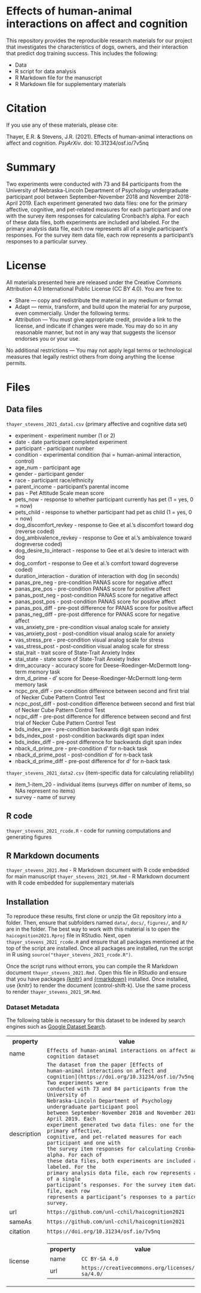 
<!-- README.md is generated from README.Rmd. Please edit that file -->

# Effects of human-animal interactions on affect and cognition

This repository provides the reproducible research materials for our
project that investigates the characteristics of dogs, owners, and their
interaction that predict dog training success. This includes the
following:

-   Data
-   R script for data analysis
-   R Markdown file for the manuscript
-   R Markdown file for supplementary materials

# Citation

If you use any of these materials, please cite:

Thayer, E.R. & Stevens, J.R. (2021). Effects of human-animal
interactions on affect and cognition. *PsyArXiv*. doi:
10.31234/osf.io/7v5nq

# Summary

Two experiments were conducted with 73 and 84 participants from the
University of Nebraska-Lincoln Department of Psychology undergraduate
participant pool between September-November 2018 and November 2018-April
2019. Each experiment generated two data files: one for the primary
affective, cognitive, and pet-related measures for each participant and
one with the survey item responses for calculating Cronbach’s alpha. For
each of these data files, both experiments are included and labeled. For
the primary analysis data file, each row represents all of a single
participant’s responses. For the survey item data file, each row
represents a participant’s responses to a particular survey.

# License

All materials presented here are released under the Creative Commons
Attribution 4.0 International Public License (CC BY 4.0). You are free
to:

-   Share — copy and redistribute the material in any medium or format
-   Adapt — remix, transform, and build upon the material for any
    purpose, even commercially. Under the following terms:
-   Attribution — You must give appropriate credit, provide a link to
    the license, and indicate if changes were made. You may do so in any
    reasonable manner, but not in any way that suggests the licensor
    endorses you or your use.

No additional restrictions — You may not apply legal terms or
technological measures that legally restrict others from doing anything
the license permits.

# Files

## Data files

`thayer_stevens_2021_data1.csv` (primary affective and cognitive data
set)

-   experiment - experiment number (1 or 2)
-   date - date participant completed experiment
-   participant - participant number
-   condition - experimental condition (hai = human-animal interaction,
    control)
-   age_num - participant age
-   gender - participant gender
-   race - participant race/ethnicity
-   parent_income - participant’s parental income
-   pas - Pet Attitude Scale mean score
-   pets_now - response to whether participant currently has pet (1 =
    yes, 0 = now)
-   pets_child - response to whether participant had pet as child (1 =
    yes, 0 = now)
-   dog_discomfort_revkey - response to Gee et al.’s discomfort toward
    dog (reverse coded)
-   dog_ambivalence_revkey - response to Gee et al.’s ambivalence toward
    dogreverse coded)
-   dog_desire_to_interact - response to Gee et al.’s desire to interact
    with dog
-   dog_comfort - response to Gee et al.’s comfort toward dogreverse
    coded)
-   duration_interaction - duration of interaction with dog (in seconds)
-   panas_pre_neg - pre-condition PANAS score for negative affect
-   panas_pre_pos - pre-condition PANAS score for positive affect
-   panas_post_neg - post-condition PANAS score for negative affect
-   panas_post_pos - post-condition PANAS score for positive affect
-   panas_pos_diff - pre-post difference for PANAS score for positive
    affect
-   panas_neg_diff - pre-post difference for PANAS score for negative
    affect
-   vas_anxiety_pre - pre-condition visual analog scale for anxiety
-   vas_anxiety_post - post-condition visual analog scale for anxiety
-   vas_stress_pre - pre-condition visual analog scale for stress
-   vas_stress_post - post-condition visual analog scale for stress
-   stai_trait - trait score of State-Trait Anxiety Index
-   stai_state - state score of State-Trait Anxiety Index
-   drm_accuracy - accuracy score for Deese-Roedinger-McDermott
    long-term memory task
-   drm_d\_prime - d’ score for Deese-Roedinger-McDermott long-term
    memory task
-   ncpc_pre_diff - pre-condition difference between second and first
    trial of Necker Cube Pattern Control Test
-   ncpc_post_diff - post-condition difference between second and first
    trial of Necker Cube Pattern Control Test
-   ncpc_diff - pre-post difference for difference between second and
    first trial of Necker Cube Pattern Control Test
-   bds_index_pre - pre-condition backwards digit span index
-   bds_index_post - post-condition backwards digit span index
-   bds_index_diff - pre-post difference for backwards digit span index
-   nback_d\_prime_pre - pre-condition d’ for n-back task
-   nback_d\_prime_post - post-condition d’ for n-back task
-   nback_d\_prime_diff - pre-post difference for d’ for n-back task

`thayer_stevens_2021_data2.csv` (item-specific data for calculating
reliability)

-   item_1-item_20 - individual items (surveys differ on number of
    items, so NAs represent no items)
-   survey - name of survey

## R code

`thayer_stevens_2021_rcode.R` - code for running computations and
generating figures

## R Markdown documents

`thayer_stevens_2021.Rmd` - R Markdown document with R code embedded for
main manuscript `thayer_stevens_2021_SM.Rmd` - R Markdown document with
R code embedded for supplementary materials

## Installation

To reproduce these results, first clone or unzip the Git repository into
a folder. Then, ensure that subfolders named `data/`, `docs/`,
`figures/`, and `R/` are in the folder. The best way to work with this
material is to open the `haicognition2021.Rproj` file in RStudio. Next,
open `thayer_stevens_2021_rcode.R` and ensure that all packages
mentioned at the top of the script are installed. Once all packages are
installed, run the script in R using
`source("thayer_stevens_2021_rcode.R")`.

Once the script runs without errors, you can compile the R Markdown
document `thayer_stevens_2021.Rmd.` Open this file in RStudio and ensure
that you have packages [{knitr}](https://yihui.org/knitr/) and
[{rmarkdown}](https://github.com/rstudio/rmarkdown) installed. Once
installed, use {knitr} to render the document (control-shift-k). Use the
same process to render `thayer_stevens_2021_SM.Rmd`.

### Dataset Metadata

The following table is necessary for this dataset to be indexed by
search engines such as <a href="https://g.co/datasetsearch">Google
Dataset Search</a>.

<div itemscope="" itemtype="http://schema.org/Dataset">

<table>
<tr>
<th>
property
</th>
<th>
value
</th>
</tr>
<tr>
<td>
name
</td>
<td>
<code itemprop="name">Effects of human-animal interactions on affect and
cognition dataset</code>
</td>
</tr>
<tr>
<td>
description
</td>
<td>
<code itemprop="description">The dataset from the paper [Effects of
human-animal interactions on affect and
cognition](https://doi.org/10.31234/osf.io/7v5nq). Two experiments were
conducted with 73 and 84 participants from the University of
Nebraska-Lincoln Department of Psychology undergraduate participant pool
between September-November 2018 and November 2018-April 2019. Each
experiment generated two data files: one for the primary affective,
cognitive, and pet-related measures for each participant and one with
the survey item responses for calculating Cronbach’s alpha. For each of
these data files, both experiments are included and labeled. For the
primary analysis data file, each row represents all of a single
participant’s responses. For the survey item data file, each row
represents a participant’s responses to a particular survey.</code>
</td>
</tr>
</tr>
<tr>
<td>
url
</td>
<td>
<code itemprop="url">https://github.com/unl-cchil/haicognition2021</code>
</td>
</tr>
<tr>
<td>
sameAs
</td>
<td>
<code itemprop="sameAs">https://github.com/unl-cchil/haicognition2021</code>
</td>
</tr>
<tr>
<td>
citation
</td>
<td>
<code itemprop="citation">https://doi.org/10.31234/osf.io/7v5nq</code>
</td>
</tr>
<tr>
<td>
license
</td>
<td>

<div itemscope="" itemtype="http://schema.org/CreativeWork"
itemprop="license">

<table>
<tr>
<th>
property
</th>
<th>
value
</th>
</tr>
<tr>
<td>
name
</td>
<td>
<code itemprop="name">CC BY-SA 4.0</code>
</td>
</tr>
<tr>
<td>
url
</td>
<td>
<code itemprop="url">https://creativecommons.org/licenses/by-sa/4.0/</code>
</td>
</tr>
</table>

</div>

</td>
</tr>
</table>

</div>
